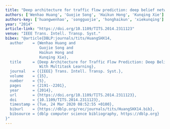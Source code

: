 ```yaml
---
title: "Deep architecture for traffic flow prediction: deep belief networks with multitask learning"
authors: ['Wenhao Huang', 'Guojie Song', 'Haikun Hong', 'Kunqing Xie']
authors-key: ['huangwenhao', 'songguojie', 'honghaikun', 'xiekunqing']
year: "2014"
article-link: "https://doi.org/10.1109/TITS.2014.2311123"
venue: "IEEE Trans. Intell. Transp. Syst."
bibex: "@article{DBLP:journals/tits/HuangSHX14,
  author    = {Wenhao Huang and
               Guojie Song and
               Haikun Hong and
               Kunqing Xie},
  title     = {Deep Architecture for Traffic Flow Prediction: Deep Belief Networks
               With Multitask Learning},
  journal   = {{IEEE} Trans. Intell. Transp. Syst.},
  volume    = {15},
  number    = {5},
  pages     = {2191--2201},
  year      = {2014},
  url       = {https://doi.org/10.1109/TITS.2014.2311123},
  doi       = {10.1109/TITS.2014.2311123},
  timestamp = {Tue, 24 Mar 2020 08:52:55 +0100},
  biburl    = {https://dblp.org/rec/journals/tits/HuangSHX14.bib},
  bibsource = {dblp computer science bibliography, https://dblp.org}
}"
---
```

